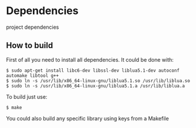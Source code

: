 Dependencies
============

project dependencies

## How to build
First of all you need to install all dependencies. It could be done with:

	$ sudo apt-get install libc6-dev libssl-dev liblua5.1-dev autoconf automake libtool g++
	$ sudo ln -s /usr/lib/x86_64-linux-gnu/liblua5.1.so /usr/lib/liblua.so
	$ sudo ln -s /usr/lib/x86_64-linux-gnu/liblua5.1.a /usr/lib/liblua.a
	
To build just use:

	$ make
	
You could also build any specific library using keys from a Makefile

